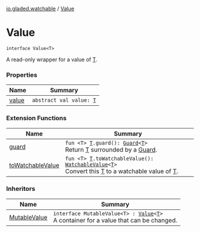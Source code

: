 [io.gladed.watchable](../index.md) / [Value](./index.md)

# Value

`interface Value<T>`

A read-only wrapper for a value of [T](index.md#T).

### Properties

| Name | Summary |
|---|---|
| [value](value.md) | `abstract val value: `[`T`](index.md#T) |

### Extension Functions

| Name | Summary |
|---|---|
| [guard](../../io.gladed.watchable.util/guard.md) | `fun <T> `[`T`](../../io.gladed.watchable.util/guard.md#T)`.guard(): `[`Guard`](../../io.gladed.watchable.util/-guard/index.md)`<`[`T`](../../io.gladed.watchable.util/guard.md#T)`>`<br>Return [T](../../io.gladed.watchable.util/guard.md#T) surrounded by a [Guard](../../io.gladed.watchable.util/-guard/index.md). |
| [toWatchableValue](../to-watchable-value.md) | `fun <T> `[`T`](../to-watchable-value.md#T)`.toWatchableValue(): `[`WatchableValue`](../-watchable-value/index.md)`<`[`T`](../to-watchable-value.md#T)`>`<br>Convert this [T](../to-watchable-value.md#T) to a watchable value of [T](../to-watchable-value.md#T). |

### Inheritors

| Name | Summary |
|---|---|
| [MutableValue](../-mutable-value/index.md) | `interface MutableValue<T> : `[`Value`](./index.md)`<`[`T`](../-mutable-value/index.md#T)`>`<br>A container for a value that can be changed. |
